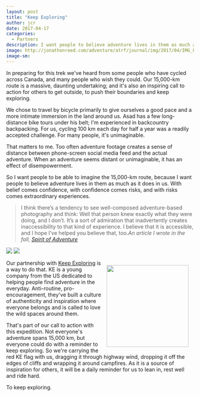 ```yaml
---
layout: post
title: "Keep Exploring"
author: jcr
date: 2017-04-17
categories:
  - Partners
description: I want people to believe adventure lives in them as much as it does in us.
image: http://jonathonreed.com/adventure/atrf/journal/img/2017/04/IMG_8623-JCR-2000-web.jpg
image-sm:
---
```


In preparing for this trek we've heard from some people who have cycled across Canada, and many people who wish they could. Our 15,000-km route is a massive, daunting undertaking; and it's also an inspiring call to action for others to get outside, to push their boundaries and keep exploring.

We chose to travel by bicycle primarily to give ourselves a good pace and a more intimate immersion in the land around us. Asad has a few long-distance bike tours under his belt; I'm experienced in backcountry backpacking. For us, cycling 100 km each day for half a year was a readily accepted challenge. For many people, it's unimaginable.

That matters to me. Too often adventure footage creates a sense of distance between phone-screen social media feed and the actual adventure. When an adventure seems distant or unimaginable, it has an effect of disempowerment. 

So I want people to be able to imagine the 15,000-km route, because I want people to believe adventure lives in them as much as it does in us. With belief comes confidence, with confidence comes risks, and with risks comes extraordinary experiences.

<blockquote>I think there’s a tendency to see well-composed adventure-based photography and think: Well that person knew exactly what they were doing, and I don’t. It’s a sort of admiration that inadvertently creates inaccessibility to that kind of experience. I believe that it is accessible, and I hope I’ve helped you believe that, too.<cite>An article I wrote in the fall, <a href="https://maptia.com/jonathonreed/stories/spirit-of-adventure">Spirit of Adventure</a></cite></blockquote>

<img src="http://jonathonreed.com/adventure/atrf/journal/img/2017/04/IMG_8623-JCR-2000-web.jpg">

<img src="http://jonathonreed.com/adventure/atrf/journal/img/2017/04/IMG_8630-JCR-2000-web.jpg">

<a href="http://wekeepexploring.com"><img src="http://jonathonreed.com/adventure/atrf/journal/img/2017/04/keep-exploring-220-web.png" class="logo" width="220" style="float:right;margin:1em;"></a>

Our partnership with <a href="https://www.wekeepexploring.com">Keep Exploring</a> is a way to do that. KE is a young company from the US dedicated to helping people find adventure in the everyday. Anti-routine, pro-encouragement, they've built a culture of authenticity and inspiration where everyone belongs and is called to love the wild spaces around them.

That's part of our call to action with this expedition. Not everyone's adventure spans 15,000 km, but everyone could do with a reminder to keep exploring. So we're carrying the red KE flag with us, dragging it through highway wind, dropping it off the edges of cliffs and wrapping it around campfires. As it is a source of inspiration for others, it will be a daily reminder for us to lean in, rest well and ride hard. 

To keep exploring.